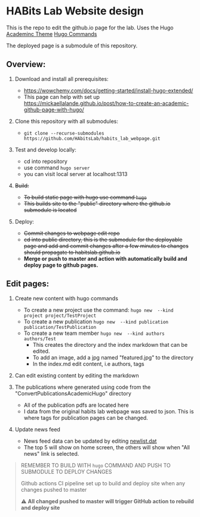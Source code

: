 # HABits Lab Website design

This is the repo to edit the github.io page for the lab.
Uses the Hugo [Academinc Theme](https://themes.gohugo.io/academic/)
[Hugo Commands](https://gohugo.io/commands/)

The deployed page is a submodule of this repository.

## Overview:
1. Download and install all prerequisites:
    - https://wowchemy.com/docs/getting-started/install-hugo-extended/
    - This page can help with set up https://mickaellalande.github.io/post/how-to-create-an-academic-github-page-with-hugo/

2. Clone this repository with all submodules:
    - `git clone --recurse-submodules https://github.com/HAbitsLab/habits_lab_webpage.git`

3. Test and develop locally:
    - cd into repository
    - use command `hugo server`
    - you can visit local server at localhost:1313

4. ~~Build:~~
    - ~~To build static page with hugo use command `hugo`~~
    - ~~This builds site to the "public" directory where the github.io submodule is located~~

4. Deploy:
    - ~~Commit changes to webpage edit repo~~
    - ~~cd into public directory, this is the submodule for the deployable page and add and commit changes after a few minutes to changes should propagate to habitslab.github.io~~
    - **Merge or push to master and action with automatically build and deploy page to github pages.**

## Edit pages:
1. Create new content with hugo commands
    - To create a new project use the command: `hugo new  --kind project project/TestProject`
    - To create a new publication `hugo new  --kind publication publication/TestPublication`
    - To create a new team member `hugo new  --kind authors authors/Test`
      - This creates the directory and the index markdown that can be edited.
      - To add an image, add a jpg named "featured.jpg" to the directory
      - In the index.md edit content, i.e authors, tags
2. Can edit existing content by editing the markdown

3. The publications where generated using code from the "ConvertPublicationsAcademicHugo" directory
    - All of the publication pdfs are located here
    - I data from the original habits lab webpage was saved to json. This is where tags for publication pages can be changed.

4. Update news feed
    - News feed data can be updated by editing [newlist.dat](content/newslist.dat)
    - The top 5 will show on home screen, the others will show when "All news" link is selected.

> REMEMBER TO BUILD WITH `hugo` COMMAND AND PUSH TO SUBMODULE TO DEPLOY CHANGES
> 
> Github actions CI pipeline set up to build and deploy site when any changes pushed to master
> 
> :warning: **All changed pushed to master will trigger GitHub action to rebuild and deploy site**

